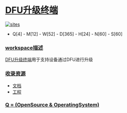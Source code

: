 ﻿# [DFU升级终端](https://github.com/OS-Q/W42)

[![sites](http://182.61.61.133/link/resources/OSQ.png)](http://www.OS-Q.com)

* Q[4] - M[12] - W[52] - D[365] - H[24] - N[60] - S[60]

### [workspace描述](https://github.com/OS-Q/W42/wiki)

[DFU升级终端](https://github.com/OS-Q/W42)用于支持设备通过DFU进行升级

### [收录资源](https://github.com/OS-Q/)

* [文档](docs/)
* [工程](project/)

### [Q = (OpenSource & OperatingSystem) ](http://www.OS-Q.com)
